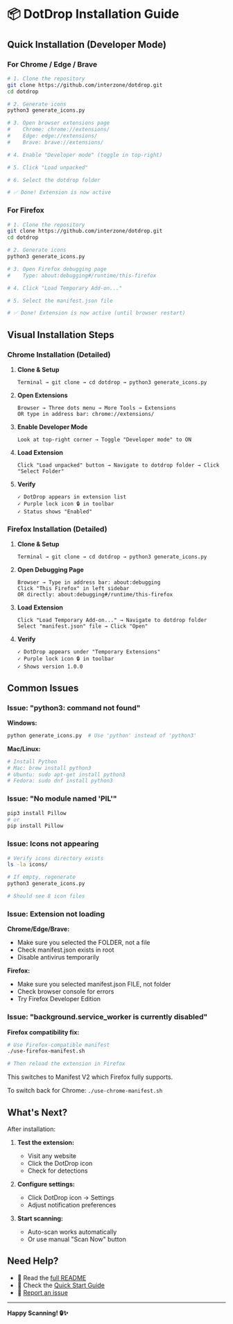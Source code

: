 # 📦 DotDrop Installation Guide

## Quick Installation (Developer Mode)

### For Chrome / Edge / Brave

```bash
# 1. Clone the repository
git clone https://github.com/interzone/dotdrop.git
cd dotdrop

# 2. Generate icons
python3 generate_icons.py

# 3. Open browser extensions page
#    Chrome: chrome://extensions/
#    Edge: edge://extensions/
#    Brave: brave://extensions/

# 4. Enable "Developer mode" (toggle in top-right)

# 5. Click "Load unpacked"

# 6. Select the dotdrop folder

# ✅ Done! Extension is now active
```

### For Firefox

```bash
# 1. Clone the repository
git clone https://github.com/interzone/dotdrop.git
cd dotdrop

# 2. Generate icons
python3 generate_icons.py

# 3. Open Firefox debugging page
#    Type: about:debugging#/runtime/this-firefox

# 4. Click "Load Temporary Add-on..."

# 5. Select the manifest.json file

# ✅ Done! Extension is now active (until browser restart)
```

## Visual Installation Steps

### Chrome Installation (Detailed)

1. **Clone & Setup**
   ```
   Terminal → git clone → cd dotdrop → python3 generate_icons.py
   ```

2. **Open Extensions**
   ```
   Browser → Three dots menu → More Tools → Extensions
   OR type in address bar: chrome://extensions/
   ```

3. **Enable Developer Mode**
   ```
   Look at top-right corner → Toggle "Developer mode" to ON
   ```

4. **Load Extension**
   ```
   Click "Load unpacked" button → Navigate to dotdrop folder → Click "Select Folder"
   ```

5. **Verify**
   ```
   ✓ DotDrop appears in extension list
   ✓ Purple lock icon 🔒 in toolbar
   ✓ Status shows "Enabled"
   ```

### Firefox Installation (Detailed)

1. **Clone & Setup**
   ```
   Terminal → git clone → cd dotdrop → python3 generate_icons.py
   ```

2. **Open Debugging Page**
   ```
   Browser → Type in address bar: about:debugging
   Click "This Firefox" in left sidebar
   OR directly: about:debugging#/runtime/this-firefox
   ```

3. **Load Extension**
   ```
   Click "Load Temporary Add-on..." → Navigate to dotdrop folder
   Select "manifest.json" file → Click "Open"
   ```

4. **Verify**
   ```
   ✓ DotDrop appears under "Temporary Extensions"
   ✓ Purple lock icon 🔒 in toolbar
   ✓ Shows version 1.0.0
   ```

## Common Issues

### Issue: "python3: command not found"

**Windows:**
```bash
python generate_icons.py  # Use 'python' instead of 'python3'
```

**Mac/Linux:**
```bash
# Install Python
# Mac: brew install python3
# Ubuntu: sudo apt-get install python3
# Fedora: sudo dnf install python3
```

### Issue: "No module named 'PIL'"

```bash
pip3 install Pillow
# or
pip install Pillow
```

### Issue: Icons not appearing

```bash
# Verify icons directory exists
ls -la icons/

# If empty, regenerate
python3 generate_icons.py

# Should see 8 icon files
```

### Issue: Extension not loading

**Chrome/Edge/Brave:**
- Make sure you selected the FOLDER, not a file
- Check manifest.json exists in root
- Disable antivirus temporarily

**Firefox:**
- Make sure you selected manifest.json FILE, not folder
- Check browser console for errors
- Try Firefox Developer Edition

### Issue: "background.service_worker is currently disabled"

**Firefox compatibility fix:**

```bash
# Use Firefox-compatible manifest
./use-firefox-manifest.sh

# Then reload the extension in Firefox
```

This switches to Manifest V2 which Firefox fully supports.

To switch back for Chrome: `./use-chrome-manifest.sh`

## What's Next?

After installation:

1. **Test the extension:**
   - Visit any website
   - Click the DotDrop icon
   - Check for detections

2. **Configure settings:**
   - Click DotDrop icon → Settings
   - Adjust notification preferences

3. **Start scanning:**
   - Auto-scan works automatically
   - Or use manual "Scan Now" button

## Need Help?

- 📖 Read the [full README](README.md)
- 🚀 Check the [Quick Start Guide](QUICKSTART.md)
- 🐛 [Report an issue](https://github.com/interzone/dotdrop/issues)

---

**Happy Scanning! 🔒✨**
